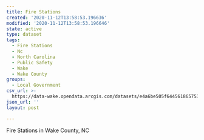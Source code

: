 ```yaml
---
title: Fire Stations
created: '2020-11-12T13:58:53.196636'
modified: '2020-11-12T13:58:53.196646'
state: active
type: dataset
tags:
  - Fire Stations
  - Nc
  - North Carolina
  - Public Safety
  - Wake
  - Wake County
groups:
  - Local Government
csv_url: >-
  https://data-wake.opendata.arcgis.com/datasets/e4a6be505f644561865753e7f7caa112_0.csv?outSR=%7B%22latestWkid%22%3A2264%2C%22wkid%22%3A102719%7D
json_url: ''
layout: post

---
```

Fire Stations in Wake County, NC
